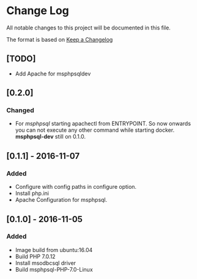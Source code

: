 # Change Log
All notable changes to this project will be documented in this file.

The format is based on [Keep a Changelog](http://keepachangelog.com/) 

## [TODO]
- Add Apache for msphpsqldev


## [0.2.0]
### Changed
- For *msphpsql* starting apachectl from ENTRYPOINT. So now onwards you can not execute any other command while starting docker. **msphpsql-dev** still on 0.1.0.

## [0.1.1] - 2016-11-07
### Added
- Configure with config paths in configure option. 
- Install php.ini 
- Apache Configuration for msphpsql.


## [0.1.0] - 2016-11-05
### Added
- Image build from ubuntu:16.04
- Build PHP 7.0.12
- Install msodbcsql driver
- Build msphpsql-PHP-7.0-Linux




